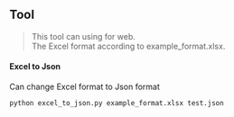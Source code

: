 ## Tool

> This tool can using for web.  
> The Excel format according to example_format.xlsx. 


#### Excel to Json
Can change Excel format to Json format
```
python excel_to_json.py example_format.xlsx test.json
```